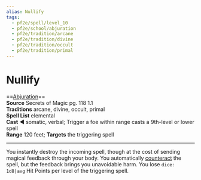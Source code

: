 ```yaml
---
alias: Nullify
tags:
  - pf2e/spell/level_10
  - pf2e/school/abjuration
  - pf2e/tradition/arcane
  - pf2e/tradition/divine
  - pf2e/tradition/occult
  - pf2e/tradition/primal
---
```


# Nullify

==[Abjuration](Abjuration.md)==  
__Source__ Secrets of Magic pg. 118 1.1  
**Traditions** arcane, divine, occult, primal  
**Spell List** elemental  
**Cast** ◄ somatic, verbal; Trigger a foe within range casts a 9th-level or lower spell  
**Range** 120 feet; **Targets** the triggering spell

---

You instantly destroy the incoming spell, though at the cost of sending magical feedback through your body. You automatically [counteract](Counteracting.md) the spell, but the feedback brings you unavoidable harm. You lose `dice: 1d8|avg` Hit Points per level of the triggering spell.
